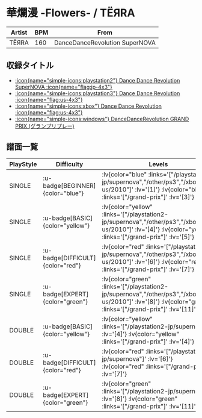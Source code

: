 # 華爛漫 -Flowers- / TЁЯRA

|Artist|BPM|From|
|------|---|----|
|TЁЯRA|160|DanceDanceRevolution SuperNOVA|

## 収録タイトル

- [ :icon{name="simple-icons:playstation2"} Dance Dance Revolution SuperNOVA :icon{name="flag:jp-4x3"} ](/playstation2-jp/supernova)
- [ :icon{name="simple-icons:playstation3"} Dance Dance Revolution :icon{name="flag:us-4x3"} ](/other/ps3)
- [ :icon{name="simple-icons:xbox"} Dance Dance Revolution :icon{name="flag:us-4x3"} ](/xbox360-us/2010)
- [ :icon{name="simple-icons:windows"} DanceDanceRevolution GRAND PRIX (グランプリプレー)](/grand-prix)

## 譜面一覧

|PlayStyle|Difficulty|Levels|Notes|Movie|
|---------|----------|------|-----|-----|
|SINGLE| :u-badge[BEGINNER]{color="blue"} | :lv{color="blue" :links='["/playstation2-jp/supernova","/other/ps3","/xbox360-us/2010"]' :lv='[1]'}  :lv{color="blue" :links='["/grand-prix"]' :lv='[3]'} |123/0||
|SINGLE| :u-badge[BASIC]{color="yellow"} | :lv{color="yellow" :links='["/playstation2-jp/supernova","/other/ps3","/xbox360-us/2010"]' :lv='[4]'}  :lv{color="yellow" :links='["/grand-prix"]' :lv='[5]'} |211/5||
|SINGLE| :u-badge[DIFFICULT]{color="red"} | :lv{color="red" :links='["/playstation2-jp/supernova","/other/ps3","/xbox360-us/2010"]' :lv='[6]'}  :lv{color="red" :links='["/grand-prix"]' :lv='[7]'} |272/1||
|SINGLE| :u-badge[EXPERT]{color="green"} | :lv{color="green" :links='["/playstation2-jp/supernova","/other/ps3","/xbox360-us/2010"]' :lv='[8]'}  :lv{color="green" :links='["/grand-prix"]' :lv='[11]'} |348/1||
|DOUBLE| :u-badge[BASIC]{color="yellow"} | :lv{color="yellow" :links='["/playstation2-jp/supernova"]' :lv='[4]'}  :lv{color="yellow" :links='["/grand-prix"]' :lv='[4]'} |184/1||
|DOUBLE| :u-badge[DIFFICULT]{color="red"} | :lv{color="red" :links='["/playstation2-jp/supernova"]' :lv='[6]'}  :lv{color="red" :links='["/grand-prix"]' :lv='[7]'} |266/1||
|DOUBLE| :u-badge[EXPERT]{color="green"} | :lv{color="green" :links='["/playstation2-jp/supernova"]' :lv='[8]'}  :lv{color="green" :links='["/grand-prix"]' :lv='[11]'} |359/1||

